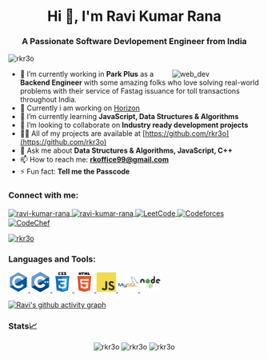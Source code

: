 <h1 align="center">Hi 👋, I'm Ravi Kumar Rana</h1>
<h3 align="center">A Passionate Software Devlopement Engineer from India</h3>

<p align="left">
  <img src="https://komarev.com/ghpvc/?username=rkr3o&label=Profile%20views&color=0e75b6&style=flat" alt="rkr3o" />
</p>
<img align="right" alt="web_dev" width="35%" src="https://www.aagnia.com/wp-content/uploads/2021/12/39998-web-development.gif">

- 🔭 I’m currently working in **Park Plus** as a **Backend Engineer** with some amazing folks who love solving real-world problems with their service of Fastag issuance for toll transactions throughout India.
- 🔭 Currently i am working on [Horizon](https://github.com/rkr3o/banking)
- 🌱 I’m currently learning **JavaScript, Data Structures & Algorithms**
- 👯 I’m looking to collaborate on **Industry ready development projects**
- 👨‍💻 All of my projects are available at [https://github.com/rkr3o](https://github.com/rkr3o)
- 💬 Ask me about **Data Structures & Algorithms, JavaScript, C++**
- 📫 How to reach me: **rkoffice99@gmail.com**
- ⚡ Fun fact: **Tell me the Passcode**

<h3 align="left">Connect with me:</h3>
<p>
  <a href="https://www.instagram.com/_rvi.rana_/" target="_blank">
    <img align="center" src="https://raw.githubusercontent.com/rahuldkjain/github-profile-readme-generator/master/src/images/icons/Social/instagram.svg" alt="ravi-kumar-rana" height="30" width="40" />
  </a>
  <a href="https://www.linkedin.com/in/ravi-kumar-rana-710934159/" target="_blank">
    <img align="center" src="https://raw.githubusercontent.com/rahuldkjain/github-profile-readme-generator/master/src/images/icons/Social/linked-in-alt.svg" alt="ravi-kumar-rana" height="30" width="40" />
  </a>
  <a href="https://leetcode.com/u/dead_lucifer/" target="_blank">
    <img align="center" src="https://raw.githubusercontent.com/rahuldkjain/github-profile-readme-generator/master/src/images/icons/Social/leet-code.svg" alt="LeetCode" height="30" width="40" />
  </a>
  <a href="https://codeforces.com/profile/byte_dock" target="_blank">
    <img align="center" src="https://raw.githubusercontent.com/rahuldkjain/github-profile-readme-generator/master/src/images/icons/Social/codeforces.svg" alt="Codeforces" height="30" width="40" />
  </a>
  <a href="https://www.codechef.com/users/dead_lucifer" target="_blank">
    <img align="center" src="https://img.icons8.com/color/48/000000/codechef.png" alt="CodeChef" height="30" width="40" />
  </a>
</p>


<p align="left">
  <a href="https://github.com/ryo-ma/github-profile-trophy">
    <img src="https://github-profile-trophy.vercel.app/?username=rkr3o&theme=onedark" alt="rkr3o" />
  </a>
</p>

<h3 align="left">Languages and Tools:</h3>
<p align="left">
  <a href="https://www.cprogramming.com/" target="_blank" rel="noreferrer">
    <img src="https://raw.githubusercontent.com/devicons/devicon/master/icons/c/c-original.svg" alt="c" width="40" height="40" />
  </a>
  <a href="https://www.w3schools.com/cpp/" target="_blank" rel="noreferrer">
    <img src="https://raw.githubusercontent.com/devicons/devicon/master/icons/cplusplus/cplusplus-original.svg" alt="cplusplus" width="40" height="40" />
  </a>
  <a href="https://www.w3schools.com/css/" target="_blank" rel="noreferrer">
    <img src="https://raw.githubusercontent.com/devicons/devicon/master/icons/css3/css3-original-wordmark.svg" alt="css3" width="40" height="40" />
  </a>
  <a href="https://www.w3.org/html/" target="_blank" rel="noreferrer">
    <img src="https://raw.githubusercontent.com/devicons/devicon/master/icons/html5/html5-original-wordmark.svg" alt="html5" width="40" height="40" />
  </a>
  <a href="https://developer.mozilla.org/en-US/docs/Web/JavaScript" target="_blank" rel="noreferrer">
    <img src="https://raw.githubusercontent.com/devicons/devicon/master/icons/javascript/javascript-original.svg" alt="javascript" width="40" height="40" />
  </a>
  <a href="https://www.mysql.com/" target="_blank" rel="noreferrer">
    <img src="https://raw.githubusercontent.com/devicons/devicon/master/icons/mysql/mysql-original-wordmark.svg" alt="mysql" width="40" height="40" />
  </a>
  <a href="https://nodejs.org" target="_blank" rel="noreferrer">
    <img src="https://raw.githubusercontent.com/devicons/devicon/master/icons/nodejs/nodejs-original-wordmark.svg" alt="nodejs" width="40" height="40" />
  </a>
</p>

[![Ravi's github activity graph](https://github-readme-activity-graph.vercel.app/graph?username=rkr3o&bg_color=ffcfe9&color=9e4c98&line=9e4c98&point=403d3d&area=true&hide_border=true)](https://github.com/ashutosh00710/github-readme-activity-graph)

<h3 align="left">Stats📈</h3>
<p align="center">
  <img width="40%" src="https://github-readme-stats.vercel.app/api/top-langs?username=rkr3o&show_icons=true&theme=dracula&title_color=ff8000&text_color=ffffff&bg_color=6a6a6a&locale=en&layout=compact&hide_border=true" alt="rkr3o" />
  <img width="48%" src="https://github-readme-stats.vercel.app/api?username=rkr3o&show_icons=true&theme=dracula&title_color=ff8000&text_color=ffffff&bg_color=6a6a6a&locale=en&hide_border=true" alt="rkr3o" />
  <img width="48%" src="https://github-readme-streak-stats.herokuapp.com/?user=rkr3o&theme=highcontrast&hide_border=true" alt="rkr3o" />
</p>
